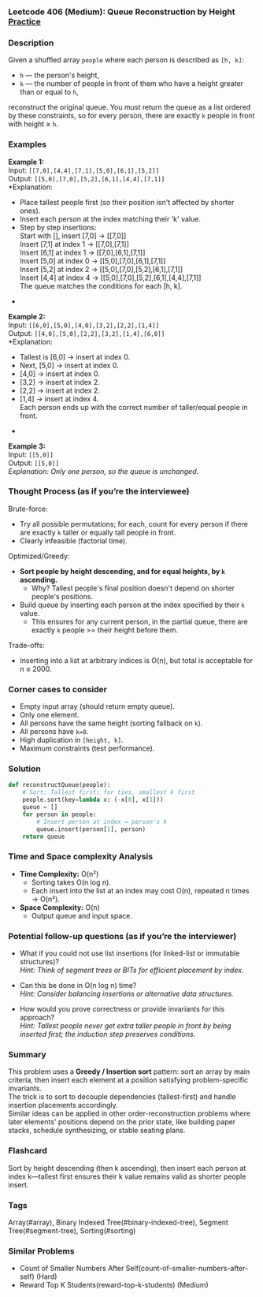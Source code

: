 ### Leetcode 406 (Medium): Queue Reconstruction by Height [Practice](https://leetcode.com/problems/queue-reconstruction-by-height)

### Description  
Given a shuffled array `people` where each person is described as `[h, k]`:
- `h` — the person's height,
- `k` — the number of people in front of them who have a height greater than or equal to `h`,

reconstruct the original queue. You must return the queue as a list ordered by these constraints, so for every person, there are exactly `k` people in front with height ≥ `h`.

### Examples  

**Example 1:**  
Input: `[[7,0],[4,4],[7,1],[5,0],[6,1],[5,2]]`  
Output: `[[5,0],[7,0],[5,2],[6,1],[4,4],[7,1]]`  
*Explanation:  
- Place tallest people first (so their position isn't affected by shorter ones).
- Insert each person at the index matching their 'k' value.
- Step by step insertions:  
  Start with [], insert [7,0] → [[7,0]]  
  Insert [7,1] at index 1 → [[7,0],[7,1]]  
  Insert [6,1] at index 1 → [[7,0],[6,1],[7,1]]  
  Insert [5,0] at index 0 → [[5,0],[7,0],[6,1],[7,1]]  
  Insert [5,2] at index 2 → [[5,0],[7,0],[5,2],[6,1],[7,1]]  
  Insert [4,4] at index 4 → [[5,0],[7,0],[5,2],[6,1],[4,4],[7,1]]  
  The queue matches the conditions for each [h, k].  
*

**Example 2:**  
Input: `[[6,0],[5,0],[4,0],[3,2],[2,2],[1,4]]`  
Output: `[[4,0],[5,0],[2,2],[3,2],[1,4],[6,0]]`  
*Explanation:  
- Tallest is [6,0] → insert at index 0.  
- Next, [5,0] → insert at index 0.  
- [4,0] → insert at index 0.  
- [3,2] → insert at index 2.  
- [2,2] → insert at index 2.  
- [1,4] → insert at index 4.  
  Each person ends up with the correct number of taller/equal people in front.  
*

**Example 3:**  
Input: `[[5,0]]`  
Output: `[[5,0]]`  
*Explanation: Only one person, so the queue is unchanged.*

### Thought Process (as if you’re the interviewee)  
Brute-force:  
- Try all possible permutations; for each, count for every person if there are exactly `k` taller or equally tall people in front.  
- Clearly infeasible (factorial time).

Optimized/Greedy:  
- **Sort people by height descending, and for equal heights, by `k` ascending.**
  - Why? Tallest people's final position doesn't depend on shorter people's positions.
- Build queue by inserting each person at the index specified by their `k` value.
  - This ensures for any current person, in the partial queue, there are exactly `k` people >= their height before them.

Trade-offs:
- Inserting into a list at arbitrary indices is O(n), but total is acceptable for n ≤ 2000.

### Corner cases to consider  
- Empty input array (should return empty queue).
- Only one element.
- All persons have the same height (sorting fallback on `k`).
- All persons have `k=0`.
- High duplication in `[height, k]`.
- Maximum constraints (test performance).

### Solution

```python
def reconstructQueue(people):
    # Sort: Tallest first; for ties, smallest k first
    people.sort(key=lambda x: (-x[0], x[1]))
    queue = []
    for person in people:
        # Insert person at index = person's k
        queue.insert(person[1], person)
    return queue
```

### Time and Space complexity Analysis  

- **Time Complexity:** O(n²)  
  - Sorting takes O(n log n).
  - Each insert into the list at an index may cost O(n), repeated n times → O(n²).
- **Space Complexity:** O(n)  
  - Output queue and input space.

### Potential follow-up questions (as if you’re the interviewer)  

- What if you could not use list insertions (for linked-list or immutable structures)?  
  *Hint: Think of segment trees or BITs for efficient placement by index.*

- Can this be done in O(n log n) time?  
  *Hint: Consider balancing insertions or alternative data structures.*

- How would you prove correctness or provide invariants for this approach?  
  *Hint: Tallest people never get extra taller people in front by being inserted first; the induction step preserves conditions.*

### Summary
This problem uses a **Greedy / Insertion sort** pattern: sort an array by main criteria, then insert each element at a position satisfying problem-specific invariants.  
The trick is to sort to decouple dependencies (tallest-first) and handle insertion placements accordingly.  
Similar ideas can be applied in other order-reconstruction problems where later elements' positions depend on the prior state, like building paper stacks, schedule synthesizing, or stable seating plans.


### Flashcard
Sort by height descending (then k ascending), then insert each person at index k—tallest first ensures their k value remains valid as shorter people insert.

### Tags
Array(#array), Binary Indexed Tree(#binary-indexed-tree), Segment Tree(#segment-tree), Sorting(#sorting)

### Similar Problems
- Count of Smaller Numbers After Self(count-of-smaller-numbers-after-self) (Hard)
- Reward Top K Students(reward-top-k-students) (Medium)